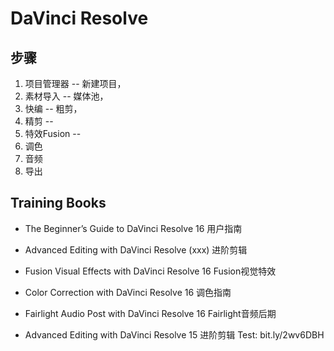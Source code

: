 # DaVinci Resolve



## 步骤

1. 项目管理器 -- 新建项目，
2. 素材导入 -- 媒体池，
3. 快编 -- 粗剪，
4. 精剪 -- 
5. 特效Fusion -- 
6. 调色
7. 音频
8. 导出





## Training Books

* The Beginner’s Guide to DaVinci Resolve 16 用户指南
* Advanced Editing with DaVinci Resolve (xxx) 进阶剪辑
* Fusion Visual Effects with DaVinci Resolve 16 Fusion视觉特效
* Color Correction with DaVinci Resolve 16 调色指南
* Fairlight Audio Post with DaVinci Resolve 16 Fairlight音频后期



* Advanced Editing with DaVinci Resolve 15 进阶剪辑
  Test: bit.ly/2wv6DBH

